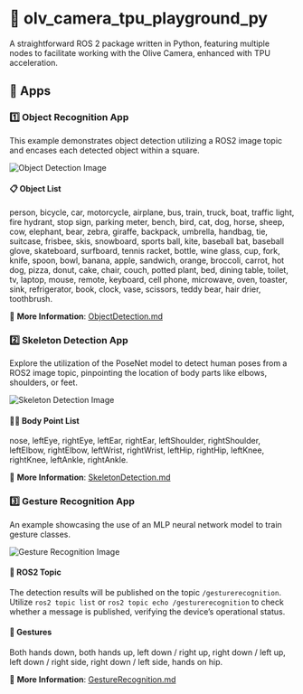# 📸 olv_camera_tpu_playground_py
A straightforward ROS 2 package written in Python, featuring multiple nodes to facilitate working with the Olive Camera, enhanced with TPU acceleration.

## 🚀 Apps 

### 1️⃣ Object Recognition App
This example demonstrates object detection utilizing a ROS2 image topic and encases each detected object within a square.

![Object Detection Image](/images/object_recognition.gif "object_recognition.gif")

#### 📋 Object List
person, bicycle, car, motorcycle, airplane, bus, train, truck, boat, traffic light, fire hydrant, stop sign, parking meter, bench, bird, cat, dog, horse, sheep, cow, elephant, bear, zebra, giraffe, backpack, umbrella, handbag, tie, suitcase, frisbee, skis, snowboard, sports ball, kite, baseball bat, baseball glove, skateboard, surfboard, tennis racket, bottle, wine glass, cup, fork, knife, spoon, bowl, banana, apple, sandwich, orange, broccoli, carrot, hot dog, pizza, donut, cake, chair, couch, potted plant, bed, dining table, toilet, tv, laptop, mouse, remote, keyboard, cell phone, microwave, oven, toaster, sink, refrigerator, book, clock, vase, scissors, teddy bear, hair drier, toothbrush.

🔗 **More Information**: [ObjectDetection.md](https://github.com/olive-robotics/olv_camera_tpu_playground_py/blob/main/ObjectDetection.md)

### 2️⃣ Skeleton Detection App
Explore the utilization of the PoseNet model to detect human poses from a ROS2 image topic, pinpointing the location of body parts like elbows, shoulders, or feet.

![Skeleton Detection Image](/images/skeleton.gif "skeleton.gif")

#### 🚶‍♂️ Body Point List
nose, leftEye, rightEye, leftEar, rightEar, leftShoulder, rightShoulder, leftElbow, rightElbow, leftWrist, rightWrist, leftHip, rightHip, leftKnee, rightKnee, leftAnkle, rightAnkle.

🔗 **More Information**: [SkeletonDetection.md](https://github.com/olive-robotics/olv_camera_tpu_playground_py/blob/main/SkeletonDetection.md)

### 3️⃣ Gesture Recognition App
An example showcasing the use of an MLP neural network model to train gesture classes.

![Gesture Recognition Image](https://github.com/olive-robotics/olv_camera_tpu_playground_py/assets/5897501/2f1dda5e-51bc-43af-93a2-f22f5d41355b)

#### 📡 ROS2 Topic
The detection results will be published on the topic `/gesturerecognition`. Utilize `ros2 topic list` or `ros2 topic echo /gesturerecognition` to check whether a message is published, verifying the device’s operational status.

#### 🤏 Gestures
Both hands down, both hands up, left down / right up, right down / left up, left down / right side, right down / left side, hands on hip.

🔗 **More Information**: [GestureRecognition.md](https://github.com/olive-robotics/olv_camera_tpu_playground_py/blob/main/GestureRecognition.md)
